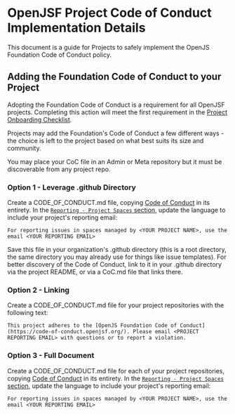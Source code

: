 # OpenJSF Project Code of Conduct Implementation Details

This document is a guide for Projects to safely implement the OpenJS Foundation Code of Conduct policy.  

## Adding the Foundation Code of Conduct to your Project

Adopting the Foundation Code of Conduct is a requirement for all OpenJSF projects. Completing this action will meet the first requirement in the [Project Onboarding Checklist](https://github.com/openjs-foundation/project-onboarding/blob/master/ISSUE_TEMPLATE/00-project-onboarding-checklist-template.md).

Projects may add the Foundation's Code of Conduct a few different ways - the choice is left to the project based on what best suits its size and community. 

You may place your CoC file in an Admin or Meta repository but it must be discoverable from any project repo. 

### Option 1 - Leverage .github Directory

Create a CODE_OF_CONDUCT.md file, copying [Code of Conduct](https://code-of-conduct.openjsf.org/) in its entirety. In the [`Reporting - Project Spaces` section](https://github.com/openjs-foundation/cross-project-council/blob/master/CODE_OF_CONDUCT.md#project-spaces), update the language to include your project's reporting email: 

`For reporting issues in spaces managed by <YOUR PROJECT NAME>, use the email <YOUR REPORTING EMAIL>`

Save this file in your organization's .github directory (this is a root directory, the same directory you may already use for things like issue templates). For better discovery of the Code of Conduct, link to it in your .github directory via the project README, or via a CoC.md file that links there.

### Option 2 - Linking

Create a CODE_OF_CONDUCT.md file for your project repositories with the following text:

`This project adheres to the [OpenJS Foundation Code of Conduct](https://code-of-conduct.openjsf.org/). Please email <PROJECT REPORTING EMAIL> with questions or to report a violation.`

### Option 3 - Full Document

Create a CODE_OF_CONDUCT.md file for each of your project repositories, copying [Code of Conduct](https://code-of-conduct.openjsf.org/) in its entirety. In the [`Reporting - Project Spaces` section](https://github.com/openjs-foundation/cross-project-council/blob/master/CODE_OF_CONDUCT.md#project-spaces), update the language to include your project's reporting email: 

`For reporting issues in spaces managed by <YOUR PROJECT NAME>, use the email <YOUR REPORTING EMAIL>` 